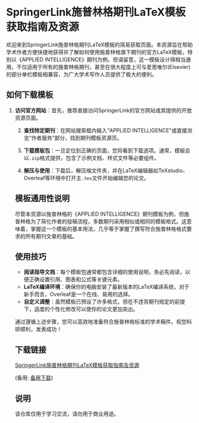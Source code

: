 # SpringerLink施普林格期刊LaTeX模板获取指南及资源

欢迎来到SpringerLink施普林格期刊LaTeX模板的简易获取页面。本资源旨在帮助学术作者方便快捷地获得并了解如何使用施普林格旗下期刊的官方LaTeX模板，特别以《APPLIED INTELLIGENCE》期刊为例。但请留意，这一模板设计得相当通用，不仅适用于所有的施普林格期刊，甚至在很大程度上可与爱思唯尔(Elsevier)的部分单栏模板相兼容，为广大学术写作人员提供了极大的便利。

## 如何下载模板

1. **访问官方网站**：首先，推荐直接访问SpringerLink的官方网站或其提供的开放资源页面。

   2. **查找特定期刊**：在网站搜索框内输入“APPLIED INTELLIGENCE”或直接浏览“作者服务”部分，找到期刊模板资源页。

   3. **下载模板包**：一旦定位到正确的页面，您将看到下载选项。通常，模板会以`.zip`格式提供，包含了示例文档、样式文件等必要组件。

   4. **解压与使用**：下载后，解压缩文件夹，并在LaTeX编辑器如TeXstudio、Overleaf等环境中打开主`.tex`文件开始编辑您的论文。

   ## 模板通用性说明

   尽管本资源以施普林格的《APPLIED INTELLIGENCE》期刊模板为例，但施普林格为了简化作者的投稿流程，多数期刊采用相似或相同的模板格式。这意味着，掌握这一个模板的基本用法，几乎等于掌握了撰写符合施普林格格式要求的所有期刊文章的基础。

   ## 使用技巧

   - **阅读指导文档**：每个模板包通常都包含详细的使用说明，务必先阅读，以便正确设置引用、图表和公式等关键元素。
   - **LaTeX编译环境**：确保你的电脑安装了最新版本的LaTeX编译系统，对于新手而言，Overleaf是一个在线、易用的选择。
   - **自定义调整**：虽然模板已预设了许多格式，但在不违背期刊规定的前提下，适度的个性化修改可以使你的论文更加突出。

   通过遵循上述步骤，您可以高效地准备符合施普林格标准的学术稿件。祝您科研顺利，发表成功！

   ## 下载链接
   [SpringerLink施普林格期刊LaTeX模板获取指南及资源](https://pan.quark.cn/s/6e35ab62ab69) 

   (备用: [备用下载](https://pan.baidu.com/s/1v3vIS3h1CeBzTVtKVdRy5g?pwd=1234))

   ## 说明

   该仓库仅用于学习交流，请勿用于商业用途。
